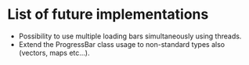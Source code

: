 # List of future implementations

- Possibility to use multiple loading bars simultaneously using threads.
- Extend the ProgressBar class usage to non-standard types also (vectors, maps etc...).
